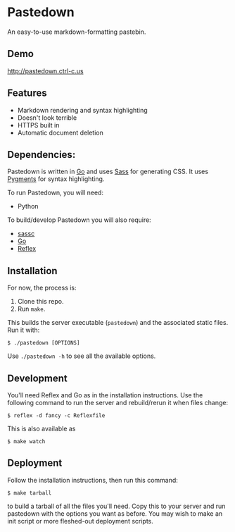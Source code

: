 # Pastedown

An easy-to-use markdown-formatting pastebin.

## Demo

http://pastedown.ctrl-c.us

## Features

* Markdown rendering and syntax highlighting
* Doesn't look terrible
* HTTPS built in
* Automatic document deletion

## Dependencies:

Pastedown is written in [Go](http://golang.org) and uses
[Sass](http://sass-lang.com/) for generating CSS. It uses
[Pygments](http://pygments.org/) for syntax highlighting.

To run Pastedown, you will need:

* Python

To build/develop Pastedown you will also require:

* [sassc](https://github.com/sass/sassc)
* [Go](http://golang.org)
* [Reflex](https://github.com/cespare/reflex)

## Installation

For now, the process is:

1. Clone this repo.
1. Run `make`.

This builds the server executable (`pastedown`) and the associated static files.
Run it with:

    $ ./pastedown [OPTIONS]

Use `./pastedown -h` to see all the available options.

## Development

You'll need Reflex and Go as in the installation instructions. Use the following
command to run the server and rebuild/rerun it when files change:

    $ reflex -d fancy -c Reflexfile

This is also available as

    $ make watch

## Deployment

Follow the installation instructions, then run this command:

    $ make tarball

to build a tarball of all the files you'll need. Copy this to your server and
run pastedown with the options you want as before. You may wish to make an init
script or more fleshed-out deployment scripts.
